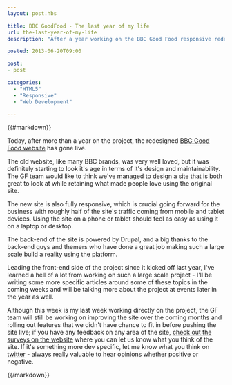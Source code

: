```yaml
---
layout: post.hbs

title: BBC GoodFood - The last year of my life
url: the-last-year-of-my-life
description: "After a year working on the BBC Good Food responsive redesign, the site has now gone live!."

posted: 2013-06-20T09:00

post:
- post

categories:
  - "HTML5"
  - "Responsive"
  - "Web Development"

---
```


{{#markdown}}

Today, after more than a year on the project, the redesigned [BBC Good Food website](http://www.bbcgoodfood.com/) has gone live.

The old website, like many BBC brands, was very well loved, but it was definitely starting to look it's age in terms of it's design and maintainability.  The GF team would like to think we've managed to design a site that is both great to look at while retaining what made people love using the original site.

The new site is also fully responsive, which is crucial going forward for the business with roughly half of the site's traffic coming from mobile and tablet devices.  Using the site on a phone or tablet should feel as easy as using it on a laptop or desktop.

The back-end of the site is powered by Drupal, and a big thanks to the back-end guys and themers who have done a great job making such a large scale build a reality using the platform.

Leading the front-end side of the project since it kicked off last year, I've learned a hell of a lot from working on such a large scale project - I'll be writing some more specific articles around some of these topics in the coming weeks and will be talking more about the project at events later in the year as well.

Although this week is my last week working directly on the project, the GF team will still be working on improving the site over the coming months and rolling out features that we didn't have chance to fit in before pushing the site live; if you have any feedback on any area of the site,  [check out the surveys on the website](http://www.bbcgoodfood.com/node/275231) where you can let us know what you think of the site.  If it's something more dev specific, let me know what you think on [twitter](https://twitter.com/dragongraphics) - always really valuable to hear opinions whether positive or negative.

{{/markdown}}